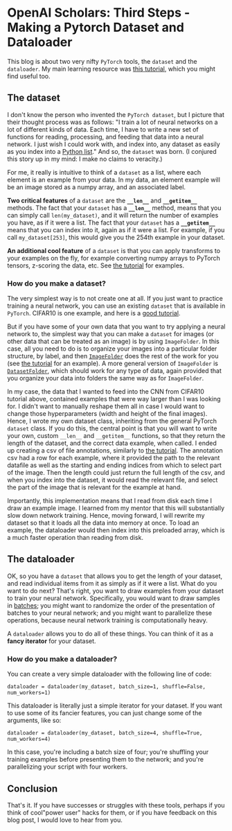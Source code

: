 # OpenAI Scholars: Third Steps - Making a Pytorch Dataset and Dataloader

This blog is about two very nifty `PyTorch` tools, the `dataset` and the `dataloader`. My main learning resource was [this tutorial](https://pytorch.org/tutorials/beginner/data_loading_tutorial.html), which you might find useful too.

## The dataset

I don't know the person who invented the `PyTorch dataset`, but I picture that their thought process was as follows: "I train a lot of neural networks on a lot of different kinds of data. Each time, I have to write a new set of functions for reading, processing, and feeding that data into a neural network. I just wish I could work with, and index into, any dataset as easily as you index into a [Python list](https://www.youtube.com/watch?v=zEyEC34MY1A)." And so, the `dataset` was born. (I conjured this story up in my mind: I make no claims to veracity.)

For me, it really is intuitive to think of a `dataset` as a list, where each element is an example from your data. In my data, an element example will be an image stored as a numpy array, and an associated label.

**Two critical features** of a `dataset` are the **`__len__`** and **`__getitem__`** methods. The fact that your `dataset` has a **`__len__`** method, means that you can simply call `len(my_dataset)`, and it will return the number of examples you have, as if it were a list. The fact that your `dataset` has a **`__getitem__`** means that you can index into it, again as if it were a list. For example, if you call `my_dataset[253]`, this would give you the 254th example in your dataset.

**An additional cool feature** of a `dataset` is that you can apply transforms to your examples on the fly, for example converting numpy arrays to PyTorch tensors, z-scoring the data, etc. See [the tutorial](https://pytorch.org/tutorials/beginner/data_loading_tutorial.html) for examples.

### How do you make a dataset?

The very simplest way is to not create one at all. If you just want to practice training a neural network, you can use an existing `dataset` that is available in `PyTorch`. CIFAR10 is one example, and here is a [good tutorial](https://pytorch.org/tutorials/beginner/blitz/cifar10_tutorial.html).

But if you have some of your own data that you want to try applying a neural network to, the simplest way that you can make a `dataset` for images (or other data that can be treated as an image) is by using `ImageFolder`. In this case, all you need to do is to organize your images into a particular folder structure, by label, and then [`ImageFolder`](https://pytorch.org/docs/stable/torchvision/datasets.html#imagefolder) does the rest of the work for you (see [the tutorial](https://pytorch.org/tutorials/beginner/data_loading_tutorial.html) for an example). A more general version of `ImageFolder` is [`DatasetFolder`](https://pytorch.org/docs/stable/torchvision/datasets.html#datasetfolder), which should work for any type of data, again provided that you organize your data into folders the same way as for `ImageFolder`.

In my case, the data that I wanted to feed into the CNN from CIFAR10 tutorial above, contained examples that were way larger than I was looking for. I didn't want to manually reshape them all in case I would want to change those hyperparameters (width and height of the final images). Hence, I wrote my own dataset class, inheriting from the general PyTorch `dataset` class. If you do this, the central point is that you will want to write your own, custom `__len__` and `__getitem__` functions, so that they return the length of the dataset, and the correct data example, when called. I ended up creating a csv of file annotations, similarly to [the tutorial](https://pytorch.org/tutorials/beginner/data_loading_tutorial.html). The annotation csv had a row for each example, where it provided the path to the relevant datafile as well as the starting and ending indices from which to select part of the image. Then the length could just return the full length of the csv, and when you index into the dataset, it would read the relevant file, and select the part of the image that is relevant for the example at hand.

Importantly, this implementation means that I read from disk each time I draw an example image. I learned from my mentor that this will substantially slow down network training. Hence, moving forward, I will rewrite my dataset so that it loads all the data into memory at once. To load an example, the dataloader would then index into this preloaded array, which is a much faster operation than reading from disk.

## The dataloader

OK, so you have a `dataset` that allows you to get the length of your dataset, and read individual items from it as simply as if it were a list. What do you want to do next? That's right, you want to draw examples from your dataset to train your neural network. Specifically, you would want to draw samples in [batches](https://machinelearningmastery.com/difference-between-a-batch-and-an-epoch/); you might want to randomize the order of the presentation of batches to your neural network; and you might want to parallelize these operations, because neural network training is computationally heavy.

A `dataloader` allows you to do all of these things. You can think of it as a **fancy iterator** for your dataset.

### How do you make a dataloader?

You can create a very simple dataloader with the following line of code:

`dataloader = dataloader(my_dataset, batch_size=1, shuffle=False, num_workers=1)`

This dataloader is literally just a simple iterator for your dataset. If you want to use some of its fancier features, you can just change some of the arguments, like so:

`dataloader = dataloader(my_dataset, batch_size=4, shuffle=True, num_workers=4)`

In this case, you're including a batch size of four; you're shuffling your training examples before presenting them to the network; and you're parallelizing your script with four workers.

## Conclusion

That's it. If you have successes or struggles with these tools, perhaps if you think of cool"power user" hacks for them, or if you have feedback on this blog post, I would love to hear from you.
